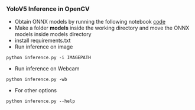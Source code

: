 ### YoloV5 Inference in OpenCV

- Obtain ONNX models by running the following notebook [code](https://github.com/spmallick/learnopencv/blob/master/Object-Detection-using-YOLOv5-and-OpenCV-DNN-in-CPP-and-Python/Convert_PyTorch_models.ipynb)
- Make a folder **models** inside the working directory and move the ONNX models inside models directory
- install requirements.txt
- Run inference on image
```
python inference.py -i IMAGEPATH

```
- Run inference on Webcam
```
python inference.py -wb 
```
- For other options 
```
python inference.py --help
```